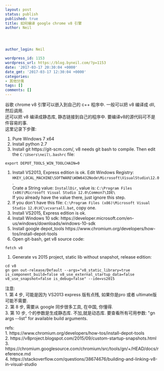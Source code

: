 ```yaml
---
layout: post
status: publish
published: true
title: 如何编译 google chrome v8 引擎
author: Neil




author_login: Neil

wordpress_id: 1153
wordpress_url: https://blog.byneil.com/?p=1153
date: '2017-03-17 20:30:04 +0000'
date_gmt: '2017-03-17 12:30:04 +0000'
categories:
- 其他分类
tags: []
comments: []
---
```

<p>谷歌 chrome v8 引擎可以嵌入到自己的 c++ 程序中. 一般可以把 v8 编译成 dll, 然后调用.<br />
还可以把 v8 编译成静态库, 静态链接到自己的程序中. 要编译v8的源代码可不是件容易的事.<br />
这里记录下步骤:</p>
<ol>
<li>Pure Windows 7 x64</li>
<li>Install python 2.7</li>
<li>Install git https://git-scm.com/, v8 needs git bash to compile. Then edit the <code>C:\Users\neil\.bashrc</code> file:</li>
</ol>
<pre><code>export DEPOT_TOOLS_WIN_TOOLCHAIN=0
</code></pre>
<ol>
<li>Install VS2013, Express edition is ok. Edit Windows Registry:<br />
<code>HKEY_LOCAL_MACHINE\SOFTWARE\WOW6432Node\Microsoft\VisualStudio\12.0</code>.<br />
Crate a String value: <code>InstallDir</code>, value is: <code>C:\Program Files (x86)\Microsoft Visual Studio 12.0\Common7\IDE\</code><br />
If you already have the value there, just ignore this step.</li>
<li>If you don't have this file: <code>C:\Program Files (x86)\Microsoft Visual Studio 12.0\VC\vcvarsall.bat</code>, copy one.</li>
<li>Install VS2015, Express edition is ok.</li>
<li>Install Windows 10 sdk: https://developer.microsoft.com/en-us/windows/downloads/windows-10-sdk</li>
<li>Install google depot_tools https://www.chromium.org/developers/how-tos/install-depot-tools</li>
<li>Open git-bash, get v8 source code:</li>
</ol>
<pre><code>fetch v8
</code></pre>
<ol>
<li>Generate vs 2015 project, static lib without snapshot, release edition:</li>
</ol>
<pre><code>cd v8
gn gen out-release/Default --args="v8_static_library=true is_component_build=false v8_use_external_startup_data=false v8_use_snapshot=false is_debug=false" --ide=vs2015
</code></pre>
<p>注意:<br />
1. 第 4 步, 可能是因为 VS2013 express 版有点残, 如果你是pro 或者 ultimate版 可能不需要.<br />
2. 第 8 步, 需要从 google 同步很多工具, 在中国, 你懂得.<br />
3. 第 10 步, 个的参数是生成静态库. 不加,就是动态库. 要查看所有可用参数: "gn args --list" for available build arguments.</p>
<p>refs:<br />
1. https://www.chromium.org/developers/how-tos/install-depot-tools<br />
2. https://v8project.blogspot.com/2015/09/custom-startup-snapshots.html<br />
3. https://chromium.googlesource.com/chromium/src/tools/gn/+/HEAD/docs/reference.md<br />
4. https://stackoverflow.com/questions/38674676/building-and-linking-v8-in-visual-studio</p>
